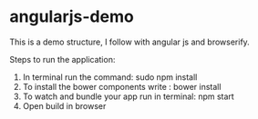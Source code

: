 angularjs-demo
========================

This is a demo structure, I follow with angular js and browserify.

Steps to run the application:

1. In terminal run the command: sudo npm install
2. To install the bower components write : bower install
2. To watch and bundle your app run in terminal: npm start
3. Open build in browser
